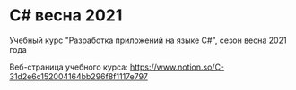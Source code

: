 # C# весна 2021

Учебный курс "Разработка приложений на языке C#", сезон весна 2021 года

Веб-страница учебного курса:
https://www.notion.so/C-31d2e6c152004164bb296f8f1117e797

